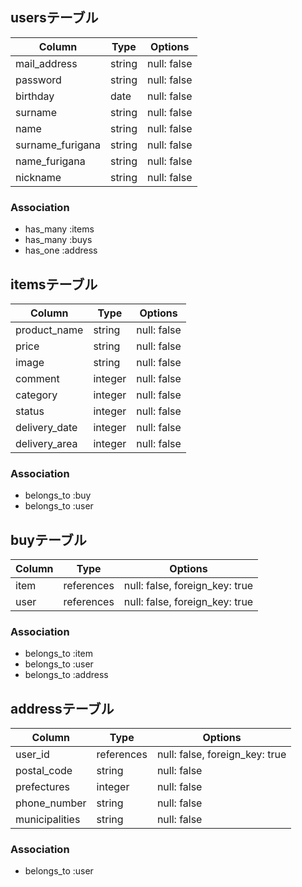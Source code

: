 ## usersテーブル

|Column|Type|Options|
|------|----|-------|
|mail_address|string|null: false|
|password|string|null: false|
|birthday|date|null: false|
|surname|string|null: false|
|name|string|null: false|
|surname_furigana|string|null: false|
|name_furigana|string|null: false|
|nickname|string|null: false|

### Association
- has_many :items
- has_many :buys
- has_one :address


## itemsテーブル

|Column|Type|Options|
|------|----|-------|
|product_name|string|null: false|
|price|string|null: false|
|image|string|null: false|
|comment|integer|null: false|
|category|integer|null: false|
|status|integer|null: false|
|delivery_date|integer|null: false|
|delivery_area|integer|null: false|

### Association
- belongs_to :buy
- belongs_to :user


## buyテーブル
|Column|Type|Options|
|------|----|-------|
|item|references|null: false, foreign_key: true|
|user|references|null: false, foreign_key: true|

### Association
- belongs_to :item
- belongs_to :user
- belongs_to :address

## addressテーブル
|Column|Type|Options|
|------|----|-------|
|user_id|references|null: false, foreign_key: true|
|postal_code|string|null: false|
|prefectures|integer|null: false|
|phone_number|string|null: false|
|municipalities|string|null: false|


### Association
- belongs_to :user
